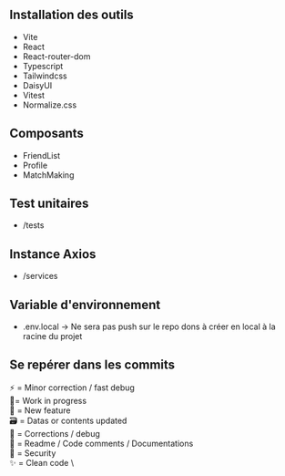 ## Installation des outils

- Vite
- React
- React-router-dom
- Typescript
- Tailwindcss
- DaisyUI
- Vitest
- Normalize.css

## Composants

- FriendList
- Profile
- MatchMaking

## Test unitaires

- /tests

## Instance Axios

- /services

## Variable d'environnement

- .env.local -> Ne sera pas push sur le repo dons à créer en local à la racine du projet

## Se repérer dans les commits

:zap: = Minor correction / fast debug \
:construction:= Work in progress \
:tada: = New feature \
:card_file_box: = Datas or contents updated \
:hammer: = Corrections / debug \
:memo: = Readme / Code comments / Documentations \
:rotating_light: = Security \
:sparkles: = Clean code \
